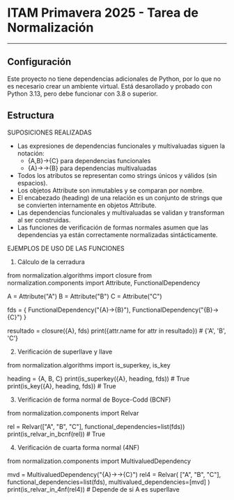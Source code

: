 # ITAM Primavera 2025 - Tarea de Normalización

---

## Configuración

Este proyecto no tiene dependencias adicionales de Python, por lo que no es 
necesario crear un ambiente virtual. Está desarollado y probado con Python 3.13,
pero debe funcionar con 3.8 o superior.

## Estructura

SUPOSICIONES REALIZADAS

- Las expresiones de dependencias funcionales y multivaluadas siguen la notación:
  - {A,B}->{C} para dependencias funcionales
  - {A}->->{B} para dependencias multivaluadas
- Todos los atributos se representan como strings únicos y válidos (sin espacios).
- Los objetos Attribute son inmutables y se comparan por nombre.
- El encabezado (heading) de una relación es un conjunto de strings que se convierten internamente en objetos Attribute.
- Las dependencias funcionales y multivaluadas se validan y transforman al ser construidas.
- Las funciones de verificación de formas normales asumen que las dependencias ya están correctamente normalizadas sintácticamente.

EJEMPLOS DE USO DE LAS FUNCIONES

1. Cálculo de la cerradura

from normalization.algorithms import closure
from normalization.components import Attribute, FunctionalDependency

A = Attribute("A")
B = Attribute("B")
C = Attribute("C")

fds = {
    FunctionalDependency("{A}->{B}"),
    FunctionalDependency("{B}->{C}")
}

resultado = closure({A}, fds)
print({attr.name for attr in resultado})  # {'A', 'B', 'C'}

2. Verificación de superllave y llave

from normalization.algorithms import is_superkey, is_key

heading = {A, B, C}
print(is_superkey({A}, heading, fds))  # True
print(is_key({A}, heading, fds))       # True

3. Verificación de forma normal de Boyce-Codd (BCNF)

from normalization.components import Relvar

rel = Relvar(["A", "B", "C"], functional_dependencies=list(fds))
print(is_relvar_in_bcnf(rel))  # True

4. Verificación de cuarta forma normal (4NF)

from normalization.components import MultivaluedDependency

mvd = MultivaluedDependency("{A}->->{C}")
rel4 = Relvar(
    ["A", "B", "C"],
    functional_dependencies=list(fds),
    multivalued_dependencies=[mvd]
)
print(is_relvar_in_4nf(rel4))  # Depende de si A es superllave
